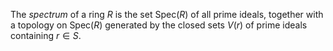 The *spectrum* of a ring $R$ is the set $\mathrm{Spec}(R)$ of all prime ideals, together with a topology on $\mathrm{Spec}(R)$ generated by the closed sets $V(r)$ of prime ideals containing $r \in S$.
